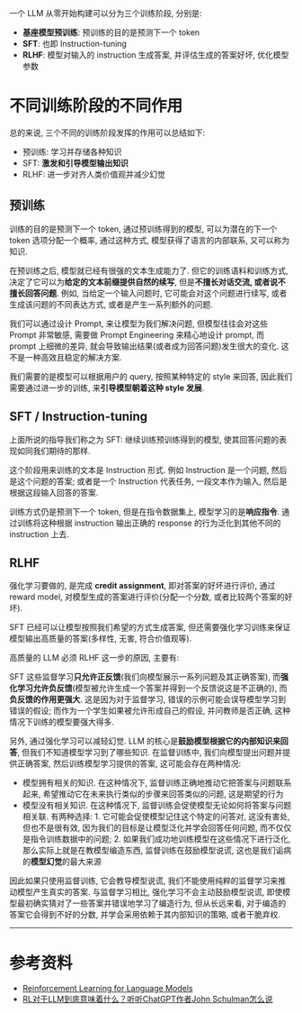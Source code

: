一个 LLM 从零开始构建可以分为三个训练阶段, 分别是:

- **基座模型预训练**: 预训练的目的是预测下一个 token
- **SFT**: 也即 Instruction-tuning
- **RLHF**: 模型对输入的 instruction 生成答案, 并评估生成的答案好坏, 优化模型参数

# 不同训练阶段的不同作用

总的来说, 三个不同的训练阶段发挥的作用可以总结如下:

- 预训练: 学习并存储各种知识
- SFT: **激发和引导模型输出知识**
- RLHF: 进一步对齐人类价值观并减少幻觉

## 预训练

训练的目的是预测下一个 token, 通过预训练得到的模型, 可以为潜在的下一个 token 选项分配一个概率, 通过这种方式, 模型获得了语言的内部联系, 又可以称为知识.

在预训练之后, 模型就已经有很强的文本生成能力了. 但它的训练语料和训练方式, 决定了它可以为**给定的文本前缀提供自然的续写**, 但是**不擅长对话交流, 或者说不擅长回答问题**. 例如, 当给定一个输入问题时, 它可能会对这个问题进行续写, 或者生成该问题的不同表达方式, 或者是产生一系列额外的问题.

我们可以通过设计 Prompt, 来让模型为我们解决问题, 但模型往往会对这些 Prompt 非常敏感, 需要做 Prompt Engineering 来精心地设计 prompt, 而 prompt 上细微的差异, 就会导致输出结果(或者成为回答问题)发生很大的变化. 这不是一种高效且稳定的解决方案.

我们需要的是模型可以根据用户的 query, 按照某种特定的 style 来回答, 因此我们需要通过进一步的训练, 来**引导模型朝着这种 style 发展**.

## SFT / Instruction-tuning

上面所说的指导我们称之为 SFT: 继续训练预训练得到的模型, 使其回答问题的表现如同我们期待的那样.

这个阶段用来训练的文本是 Instruction 形式. 例如 Instruction 是一个问题, 然后是这个问题的答案; 或者是一个 Instruction 代表任务, 一段文本作为输入, 然后是根据这段输入回答的答案.

训练方式仍是预测下一个 token, 但是在指令数据集上, 模型学习的是**响应指令**. 通过训练将这种根据 instruction 输出正确的 response 的行为泛化到其他不同的 instruction 上去.

## RLHF

强化学习要做的, 是完成 **credit assignment**, 即对答案的好坏进行评价, 通过 reward model, 对模型生成的答案进行评价(分配一个分数, 或者比较两个答案的好坏).

SFT 已经可以让模型按照我们希望的方式生成答案, 但还需要强化学习训练来保证模型输出高质量的答案(多样性, 无害, 符合价值观等).

高质量的 LLM 必须 RLHF 这一步的原因, 主要有:

SFT 这些监督学习**只允许正反馈**(我们向模型展示一系列问题及其正确答案), 而**强化学习允许负反馈**(模型被允许生成一个答案并得到一个反馈说这是不正确的), 而**负反馈的作用更强大**. 这是因为对于监督学习, 错误的示例可能会误导模型学习到错误的假设; 而作为一个学生如果被允许形成自己的假设, 并问教师是否正确, 这种情况下训练的模型要强大得多.

另外, 通过强化学习可以减轻幻觉. LLM 的核心是**鼓励模型根据它的内部知识来回答**, 但我们不知道模型学习到了哪些知识. 在监督训练中, 我们向模型提出问题并提供正确答案, 然后训练模型学习提供的答案, 这可能会存在两种情况:

- 模型拥有相关的知识. 在这种情况下, 监督训练正确地推动它把答案与问题联系起来, 希望推动它在未来执行类似的步骤来回答类似的问题, 这是期望的行为
- 模型没有相关知识. 在这种情况下, 监督训练会促使模型无论如何将答案与问题相关联. 有两种选择: 1. 它可能会促使模型记住这个特定的问答对, 这没有害处, 但也不是很有效, 因为我们的目标是让模型泛化并学会回答任何问题, 而不仅仅是指令训练数据中的问题; 2. 如果我们成功地训练模型在这些情况下进行泛化, 那么实际上就是在教模型编造东西, 监督训练在鼓励模型说谎, 这也是我们诟病的**模型幻觉**的最大来源

因此如果只使用监督训练, 它会教导模型说谎, 我们不能使用纯粹的监督学习来推动模型产生真实的答案. 与监督学习相比, 强化学习不会主动鼓励模型说谎, 即使模型最初确实猜对了一些答案并错误地学习了编造行为, 但从长远来看, 对于编造的答案它会得到不好的分数, 并学会采用依赖于其内部知识的策略, 或者干脆弃权.

---

# 参考资料

- [Reinforcement Learning for Language Models](https://gist.github.com/yoavg/6bff0fecd65950898eba1bb321cfbd81)
- [RL对于LLM到底意味着什么？听听ChatGPT作者John Schulman怎么说](https://zhuanlan.zhihu.com/p/635151608)
